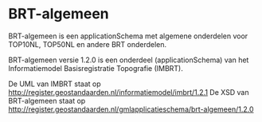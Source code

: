 # BRT-algemeen
BRT-algemeen is een applicationSchema met algemene onderdelen voor TOP10NL, TOP50NL en andere BRT onderdelen.

BRT-algemeen versie 1.2.0 is een onderdeel (applicationSchema) van het Informatiemodel Basisregistratie Topografie (IMBRT). 

De UML van IMBRT staat op http://register.geostandaarden.nl/informatiemodel/imbrt/1.2.1 
De XSD van BRT-algemeen staat op http://register.geostandaarden.nl/gmlapplicatieschema/brt-algemeen/1.2.0
